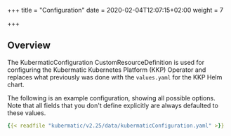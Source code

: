 +++
title = "Configuration"
date = 2020-02-04T12:07:15+02:00
weight = 7

+++

## Overview

The KubermaticConfiguration CustomResourceDefinition is used for configuring the Kubermatic Kubernetes Platform (KKP) Operator and
replaces what previously was done with the `values.yaml` for the KKP Helm chart.

The following is an example configuration, showing all possible options. Note that all fields that you
don't define explicitly are always defaulted to these values.

```yaml
{{< readfile "kubermatic/v2.25/data/kubermaticConfiguration.yaml" >}}
```

